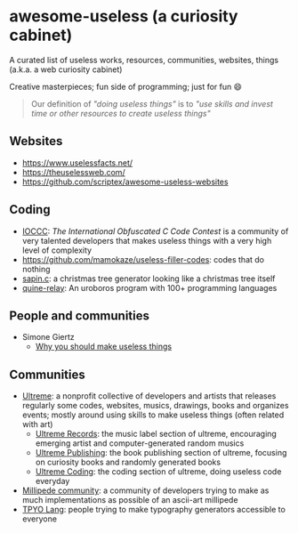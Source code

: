 # awesome-useless (a curiosity cabinet)

A curated list of useless works, resources, communities, websites, things (a.k.a. a web curiosity cabinet)

Creative masterpieces; fun side of programming; just for fun :smile:

> Our definition of _"doing useless things"_ is to _"use skills and invest time or other resources to create useless things"_

## Websites

* https://www.uselessfacts.net/
* https://theuselessweb.com/
* https://github.com/scriptex/awesome-useless-websites

## Coding

* [IOCCC](https://www.ioccc.org/): _The International Obfuscated C Code Contest_ is a community of very talented developers that makes useless things with a very high level of complexity
* https://github.com/mamokaze/useless-filler-codes: codes that do nothing
* [sapin.c](https://github.com/moul/junk/blob/master/c/sapin/sapin.withkorfu.c): a christmas tree generator looking like a christmas tree itself
* [quine-relay](https://github.com/mame/quine-relay): An uroboros program with 100+ programming languages

## People and communities

* Simone Giertz
  * [Why you should make useless things](https://www.ted.com/talks/simone_giertz_why_you_should_make_useless_things)

## Communities

* [Ultreme](https://ultre.me): a nonprofit collective of developers and artists that releases regularly some codes, websites, musics, drawings, books and organizes events; mostly around using skills to make useless things (often related with art)
  * [Ultreme Records](https://ultre.me/records): the music label section of ultreme, encouraging emerging artist and computer-generated random musics
  * [Ultreme Publishing](https://ultre.me/publishing): the book publishing section of ultreme, focusing on curiosity books and randomly generated books
  * [Ultreme Coding](https://github.com/ultreme): the coding section of ultreme, doing useless code everyday
* [Millipede community](https://github.com/getmillipede): a community of developers trying to make as much implementations as possible of an ascii-art millipede
* [TPYO Lang](https://github.com/tpyolang): people trying to make typography generators accessible to everyone
